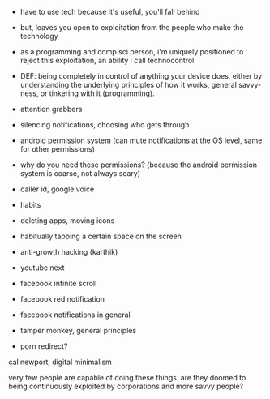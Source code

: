 - have to use tech because it's useful, you'll fall behind
- but, leaves you open to exploitation from the people who make the technology

- as a programming and comp sci person, i'm uniquely positioned to reject this exploitation, an ability i call technocontrol
- DEF: being completely in control of anything your device does, either by understanding the underlying principles of how it works, general savvy-ness, or tinkering with it (programming).

- attention grabbers
- silencing notifications, choosing who gets through
- android permission system (can mute notifications at the OS level, same for other permissions)
- why do you need these permissions? (because the android permission system is coarse, not always scary)
- caller id, google voice

- habits
- deleting apps, moving icons
- habitually tapping a certain space on the screen

- anti-growth hacking (karthik)
- youtube next
- facebook infinite scroll
- facebook red notification
- facebook notifications in general
- tamper monkey, general principles
- porn redirect?

cal newport, digital minimalism

very few people are capable of doing these things. are they doomed to being continuously exploited by corporations and more savvy people?
